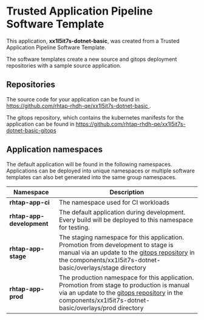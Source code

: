 # Trusted Application Pipeline Software Template

This application, **xx1l5it7s-dotnet-basic**, was created from a Trusted Application Pipeline Software Template.

The software templates create a new source and gitops deployment repositories with a sample source application. 

## Repositories

The source code for your application can be found in [https://github.com/rhtap-rhdh-qe/xx1l5it7s-dotnet-basic ](https://github.com/rhtap-rhdh-qe/xx1l5it7s-dotnet-basic ).
 
The gitops repository, which contains the kubernetes manifests for the application can be found in 
[https://github.com/rhtap-rhdh-qe/xx1l5it7s-dotnet-basic-gitops ](https://github.com/rhtap-rhdh-qe/xx1l5it7s-dotnet-basic-gitops ) 

## Application namespaces 

The default application will be found in the following namespaces. Applications can be deployed into unique namespaces or multiple software templates can also bet generated into the same group namespaces.  

|  Namespace   |  Description   |  
| -------- | -------- |
| **rhtap-app-ci** | The namespace used for CI workloads |
| **rhtap-app-development** | The default application during development. Every build will be deployed to this namespace for testing. |
| **rhtap-app-stage** | The staging namespace for this application. Promotion from development to stage is manual via an update to the [gitops repository](https://github.com/rhtap-rhdh-qe/xx1l5it7s-dotnet-basic-gitops ) in the components/xx1l5it7s-dotnet-basic/overlays/stage directory |
| **rhtap-app-prod** | The production namespace for this application. Promotion from stage to production is manual via an update to the [gitops repository](https://github.com/rhtap-rhdh-qe/xx1l5it7s-dotnet-basic-gitops ) in the components/xx1l5it7s-dotnet-basic/overlays/prod directory |